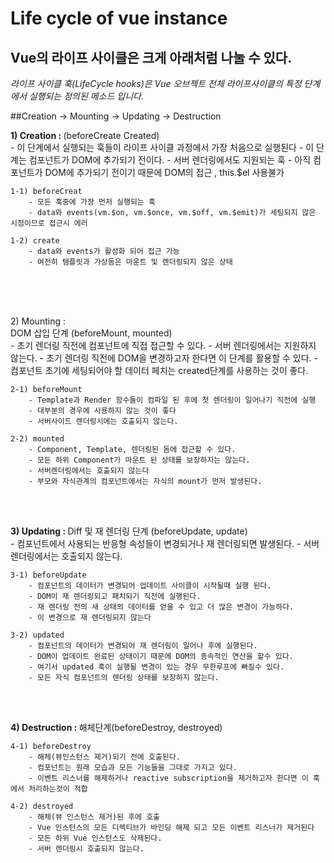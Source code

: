 # Life cycle of vue instance

## Vue의 라이프 사이클은 크게 아래처럼 나눌 수 있다.

*라이프 사이클 훅(LifeCycle hooks)은 Vue 오브젝트 전체 라이프사이클의 
특정 단계에서 실행되는 정의된 메소드 입니다.*

##Creation -> Mounting -> Updating -> Destruction  <br>

<p>
    <b>1) Creation : </b> (beforeCreate Created) <br>
    - 이 단계에서 실행되는 훅들이 라이프 사이클 과정에서 가장 처음으로 실행된다
    - 이 단계는 컴포넌트가 DOM에 추가되기 전이다.
    - 서버 렌더링에서도 지원되는 훅
    - 아직 컴포넌트가 DOM에 추가되기 전이기 때문에 DOM의 접근 , this.$el 사용불가 
    
    1-1) beforeCreat
        - 모든 훅중에 가장 먼저 실행되는 훅
        - data와 events(vm.$on, vm.$once, vm.$off, vm.$emit)가 세팅되지 않은 시점이므로 접근시 에러 
    
    1-2) create
        - data와 events가 활성화 되어 접근 가능
        - 여전히 템플릿과 가상돔은 마운트 및 렌더링되지 않은 상태
</p>
<br></br>
<p>
<br>2) Mounting : </br>DOM 삽입 단계 (beforeMount, mounted) <br>
    - 초기 렌더링 직전에 컴포넌트에 직접 접근할 수 있다.
    - 서버 렌더링에서는 지원하지 않는다.
    - 초기 렌더링 직전에 DOM을 변경하고자 한다면 이 단계를 활용할 수 있다.
    - 컴포넌트 초기에 세팅되어야 할 데이터 페치는 created단계를 사용하는 것이 좋다.
    
    2-1) beforeMount
        - Template과 Render 함수들이 컴파일 된 후에 첫 렌더링이 일어나기 직전에 실행
        - 대부분의 경우에 사용하지 않는 것이 좋다
        - 서버사이드 렌더링시에는 호출되지 않는다.

    2-2) mounted
        - Component, Template, 렌더링된 돔에 접근할 수 있다.
        - 모든 하위 Component가 마운트 된 상태를 보장하지는 않는다.
        - 서버렌더링에서는 호출되지 않는다 
        - 부모와 자식관계의 컴포넌트에서는 자식의 mount가 먼저 발생된다.
</p>
<br><br>
<p>
<b>3) Updating : </b>Diff 및 재 렌더링 단계 (beforeUpdate, update) <br>
    - 컴포넌트에서 사용되는 반응형 속성들이 변경되거나 재 렌더링되면 발생된다.
    - 서버렌더링에서는 호출되지 않는다.
    
    3-1) beforeUpdate
        - 컴포넌트의 데이터가 변경되어 업데이트 사이클이 시작될때 실행 된다.
        - DOM이 재 렌더링되고 패치되기 직전에 실행된다.
        - 재 렌더링 전의 새 상태의 데이터를 얻을 수 있고 더 많은 변경이 가능하다.
        - 이 변경으로 재 렌더링되지 않는다

    3-2) updated
        - 컴포넌트의 데이터가 변경되어 재 렌더링이 일어나 후에 실행된다.
        - DOM이 업데이트 완료된 상태이기 때문에 DOM의 종속적인 연산을 할수 있다.
        - 여기서 updated 훅이 실행될 변경이 있는 경우 무한루프에 빠질수 있다.
        - 모든 자식 컴포넌트의 렌더링 상태를 보장하지 않는다.
</p>
<br><br>
<p>
<b>4) Destruction : </b>해체단계(beforeDestroy, destroyed) <br>
   
    4-1) beforeDestroy
        - 해체(뷰인스턴스 제거)되기 전에 호출된다.
        - 컴포넌트는 원래 모습과 모든 기능들을 그대로 가지고 있다.
        - 이벤트 리스너를 해제하거나 reactive subscription을 제거하고자 한다면 이 훅에서 처리하는것이 적합
    
    4-2) destroyed
        - 해체(뷰 인스턴스 제거)된 후에 호출
        - Vue 인스턴스의 모든 디렉티브가 바인딩 해제 되고 모든 이벤트 리스너가 제거된다
        - 모든 하위 Vue 인스턴스도 삭제된다.
        - 서버 렌더링시 호출되지 않는다.
</p>






